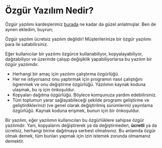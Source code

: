 # Özgür Yazılım Nedir?

Özgür yazılımı kardeşlerimiz [burada](http://ozgurlisanslar.org.tr/sik-sorulan-sorular/ozgur-yazilim-nedir/) ne kadar da güzel anlatmışlar. Ben de aynen ekledim, buyrun;

Özgür yazılım ücretsiz yazılım değildir! Müşterilerinize bir özgür yazılımı para ile satabilirsiniz.

Eğer kullanıcılar bir yazılımı özgürce kullanabiliyor, kopyalayabiliyor, dağıtabiliyor ve üzerinde çalışıp değişiklik yapabiliyorlarsa bu yazılım bir özgür yazılımdır.

-   Herhangi bir amaç için yazılımı çalıştırma özgürlüğü.
-   Her ne istiyorsanız onu yaptırmak için programın nasıl çalıştığını ögrenmek ve onu değiştirme özgürlüğü. Yazılımın kaynak koduna ulaşmak, bu iş için önkoşuldur.
-   Kopyaları dağıtma özgürlüğü. Böylece komşunuza yardım edebilirsiniz.
-   Tüm toplumun yarar sağlayabileceği şekilde programı geliştirme ve geliştirdiklerinizi (ve genel olarak değiştirilmiş sürümlerini) yayınlama özgürlüğü. Kaynak koduna erişmek, bunun için bir önkoşuldur.

Bir yazılım, eğer yazılımın kullanıcıları bu özgürlüklere sahipse özgür yazılımdır. Yani, kopyalarını değiştirerek ya da değiştirmeden, **ücretli** ya da ücretsiz, herhangi birine dağıtmaya serbest olmalısınız. Bu anlamda özgür olmak demek, tüm bunları yapmak için izin istemek zorunda olmamanız demektir.
